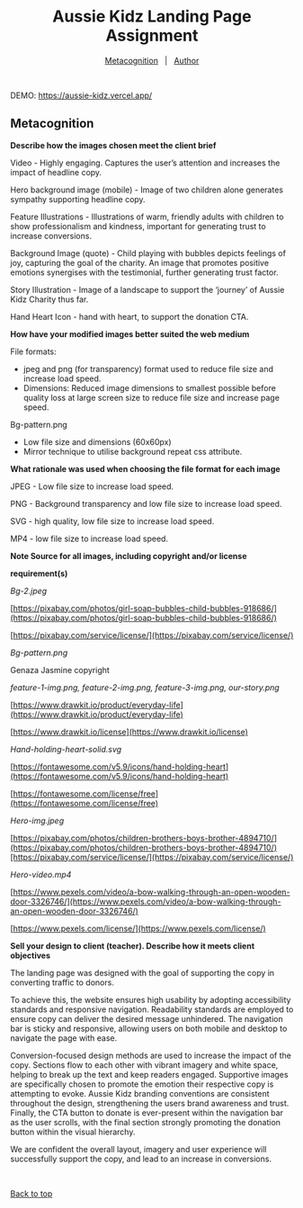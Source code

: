 <h1 align="center">Aussie Kidz Landing Page Assignment</h1>


<!-- <h4 align="center"> 
	🚧  Aussie Kidz Charity Landing Page  🚧
</h4> 

<hr> -->

<p align="center">
  <a href="#dart-about">Metacognition</a> &#xa0; | &#xa0; 
  <a href="https://github.com/jayjasmine" target="_blank">Author</a>
</p>

<br>

DEMO: https://aussie-kidz.vercel.app/

## Metacognition ##

**Describe how the images chosen meet the client brief**

Video - Highly engaging. Captures the user’s attention and increases the impact of headline copy.

Hero background image (mobile) - Image of two children alone generates sympathy supporting headline copy. 

Feature Illustrations - Illustrations of warm, friendly adults with children to show professionalism and kindness, important for generating trust to increase conversions. 

Background Image (quote) - Child playing with bubbles depicts feelings of joy, capturing the goal of the charity. An image that promotes positive emotions synergises with the testimonial, further generating trust factor.

Story Illustration - Image of a landscape to support the ‘journey’ of Aussie Kidz Charity thus far.

Hand Heart Icon - hand with heart, to support the donation CTA.

**How have your modified images better suited the web medium**

File formats:

*   jpeg and png (for transparency) format used to reduce file size and increase load speed.
*   Dimensions: Reduced image dimensions to smallest possible before quality loss at large screen size to reduce file size and increase page speed.

Bg-pattern.png

*   Low file size and dimensions (60x60px)
*   Mirror technique to utilise background repeat css attribute.

**What rationale was used when choosing the file format for each image**

JPEG - Low file size to increase load speed.

PNG - Background transparency and low file size to increase load speed.

SVG - high quality, low file size to increase load speed.

MP4 - low file size to increase load speed. 

**Note Source for all images, including copyright and/or license**

**requirement(s)**

_Bg-2.jpeg_

[https://pixabay.com/photos/girl-soap-bubbles-child-bubbles-918686/](https://pixabay.com/photos/girl-soap-bubbles-child-bubbles-918686/)

[https://pixabay.com/service/license/](https://pixabay.com/service/license/)

_Bg-pattern.png_

Genaza Jasmine copyright

_feature-1-img.png, feature-2-img.png, feature-3-img.png, our-story.png_

[https://www.drawkit.io/product/everyday-life](https://www.drawkit.io/product/everyday-life)

[https://www.drawkit.io/license](https://www.drawkit.io/license)

_Hand-holding-heart-solid.svg_

[https://fontawesome.com/v5.9/icons/hand-holding-heart](https://fontawesome.com/v5.9/icons/hand-holding-heart)

[https://fontawesome.com/license/free](https://fontawesome.com/license/free)

_Hero-img.jpeg_

[https://pixabay.com/photos/children-brothers-boys-brother-4894710/](https://pixabay.com/photos/children-brothers-boys-brother-4894710/)[https://pixabay.com/service/license/](https://pixabay.com/service/license/)

_Hero-video.mp4_

[https://www.pexels.com/video/a-bow-walking-through-an-open-wooden-door-3326746/](https://www.pexels.com/video/a-bow-walking-through-an-open-wooden-door-3326746/)

[https://www.pexels.com/license/](https://www.pexels.com/license/)

**Sell your design to client (teacher). Describe how it meets client objectives**

The landing page was designed with the goal of supporting the copy in converting traffic to donors. 

To achieve this, the website ensures high usability by adopting accessibility standards and responsive navigation. Readability standards are employed to ensure copy can deliver the desired message unhindered. The navigation bar is sticky and responsive, allowing users on both mobile and desktop to navigate the page with ease.

Conversion-focused design methods are used to increase the impact of the copy. Sections flow to each other with vibrant imagery and white space, helping to break up the text and keep readers engaged. Supportive images are specifically chosen to promote the emotion their respective copy is attempting to evoke. Aussie Kidz branding conventions are consistent throughout the design, strengthening the users brand awareness and trust. Finally, the CTA button to donate is ever-present within the navigation bar as the user scrolls, with the final section strongly promoting the donation button within the visual hierarchy.

We are confident the overall layout, imagery and user experience will successfully support the copy, and lead to an increase in conversions.



&#xa0;

<a href="#top">Back to top</a>
